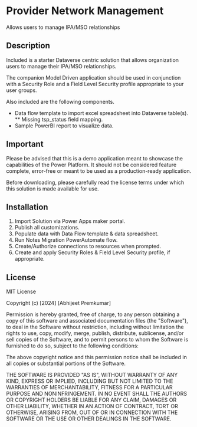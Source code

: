 # Provider Network Management
Allows users to manage IPA/MSO relationships

## Description
Included is a starter Dataverse centric solution that allows organization users to manage their IPA/MSO relationships.

The companion Model Driven application should be used in conjunction with a Security Role and a Field Level Security profile appropriate to your user groups. 

Also included are the following components. 
* Data flow template to import excel spreadsheet into Dataverse table(s). 
** Missing tsp_status field mapping. 
* Sample PowerBI report to visualize data. 

## Important
Please be advised that this is a demo application meant to showcase the capabilities of the Power Platform. It should not be considered feature complete, error-free or meant to be used as a production-ready application. 

Before downloading, please carefully read the license terms under which this solution is made available for use. 
 

## Installation

1. Import Solution via Power Apps maker portal.
2. Publish all customizations. 
3. Populate data with Data Flow template & data spreadsheet.
4. Run Notes Migration PowerAutomate flow. 
5. Create/Authorize connections to resources when prompted. 
6. Create and apply Security Roles & Field Level Security profile, if appropriate. 


## License

MIT License

Copyright (c) [2024] [Abhijeet Premkumar]

Permission is hereby granted, free of charge, to any person obtaining a copy
of this software and associated documentation files (the "Software"), to deal
in the Software without restriction, including without limitation the rights
to use, copy, modify, merge, publish, distribute, sublicense, and/or sell
copies of the Software, and to permit persons to whom the Software is
furnished to do so, subject to the following conditions:

The above copyright notice and this permission notice shall be included in all
copies or substantial portions of the Software.

THE SOFTWARE IS PROVIDED "AS IS", WITHOUT WARRANTY OF ANY KIND, EXPRESS OR
IMPLIED, INCLUDING BUT NOT LIMITED TO THE WARRANTIES OF MERCHANTABILITY,
FITNESS FOR A PARTICULAR PURPOSE AND NONINFRINGEMENT. IN NO EVENT SHALL THE
AUTHORS OR COPYRIGHT HOLDERS BE LIABLE FOR ANY CLAIM, DAMAGES OR OTHER
LIABILITY, WHETHER IN AN ACTION OF CONTRACT, TORT OR OTHERWISE, ARISING FROM,
OUT OF OR IN CONNECTION WITH THE SOFTWARE OR THE USE OR OTHER DEALINGS IN THE
SOFTWARE.
